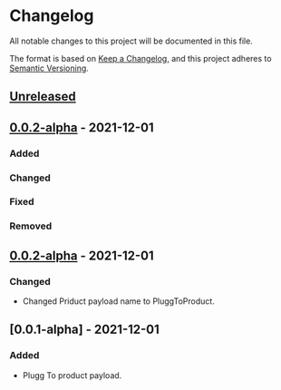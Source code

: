 # Changelog

All notable changes to this project will be documented in this file.

The format is based on [Keep a Changelog](https://keepachangelog.com/en/1.0.0/),
and this project adheres to [Semantic Versioning](https://semver.org/spec/v2.0.0.html).

## [Unreleased]

## [0.0.2-alpha] - 2021-12-01

### Added

### Changed

### Fixed

### Removed

## [0.0.2-alpha] - 2021-12-01

### Changed

-   Changed Priduct payload name to PluggToProduct.

## [0.0.1-alpha] - 2021-12-01

### Added

-   Plugg To product payload.

[Unreleased]: https://github.com/dev-senior-com-br/plugg-to-api/compare/0.0.2-alpha...HEAD

[0.0.2-alpha]: https://github.com/dev-senior-com-br/plugg-to-api/compare/0.0.2-alpha...0.0.2-alpha

